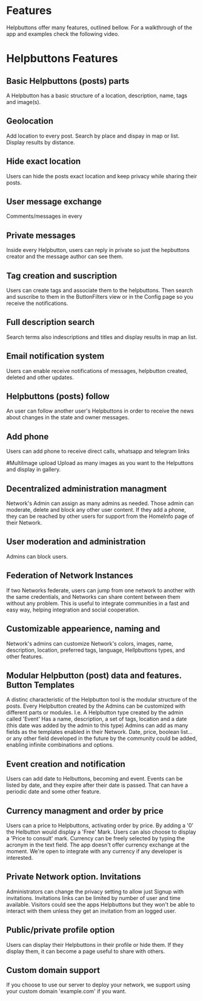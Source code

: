 # Features

Helpbuttons offer many features, outlined bellow. For a walkthrough of the app and examples check the following video. 

# Helpbuttons Features

## Basic Helpbuttons (posts) parts
A Helpbutton has a basic structure of a location, description, name, tags and image(s).

## Geolocation
Add location to every post. Search by place and dispay in map or list. Display results by distance.

## Hide exact location
Users can hide the posts exact location and keep privacy while sharing their posts.

## User message exchange
Comments/messages in every 

## Private messages
Inside every Helpbutton, users can reply in private so just the hepbuttons creator and the message author can see them. 

## Tag creation and suscription 
Users can create tags and associate them to the helpbuttons. Then search and suscribe to them in the ButtonFilters view or in the Config page so you receive the notifications.

## Full description search
Search terms also indescriptions and titles and display results in map an list.

## Email notification system
Users can enable receive notifications of messages, helpbutton created, deleted and other updates.

## Helpbuttons (posts) follow
An user can follow another user's Helpbuttons in order to receive the news about changes in the state and owner messages.

## Add phone
Users can add phone to receive direct calls, whatsapp and telegram links

#MultiImage upload
Upload as many images as you want to the Helputtons and display in gallery.

## Decentralized administration managment
Network's Admin can assign as many admins as needed. Those admin can moderate, delete and block any other user content. If they add a phone, they can be reached by other users for support from the HomeInfo page of their Network.

## User moderation and administration
Admins can block users. 

## Federation of Network Instances
If two Networks federate, users can jump from one network to another with the same credentials, and Networks can share content between them without any problem. This is useful to integrate communities in a fast and easy way, helping integration and social cooperation.

## Customizable appearience, naming and
Network's admins can customize Network's colors, images, name, description, location, preferred tags, language, Hellpbuttons types, and other features. 

## Modular Helpbutton (post) data and features. Button Templates
A distinc characteristic of the Helpbutton tool is the modular structure of the posts. Every Helpbutton created by the Admins can be customized with different parts or modules. I.e. A Helpbutton type created by the admin called 'Event' Has a name, description, a set of tags, location and a date (this date was added by the admin to this type) Admins can add as many fields as the templates enabled in their Network.  Date, price, boolean list... or any other field developed in the future by the community could be added, enabling infinite combinations and options. 

## Event creation and notification
Users can add date to Helbuttons, becoming and event. Events can be listed by date, and they expire after their date is passed. That can have a periodic date and some other feature.

## Currency managment and order by price
Users can a price to Helpbuttons, activating order by price. By adding a '0' the Helbutton would display a 'Free' Mark. Users can also choose to display a 'Price to consult' mark. 
Currency can be freely selected by typing the acronym in the text field.
The app doesn't offer currency exchange at the moment. We're open to integrate with any currency if any developer is interested.

## Private Network option. Invitations
Administrators can change the privacy setting to allow just Signup with invitations. Invitations links can be limited by number of user and time available. Visitors could see the apps Helpbuttons but they won't be able to interact with them unless they get an invitation from an logged user.

## Public/private profile option
Users can display their Helpbuttons in their profile or hide them. If they display them, it can become a page useful to share with others.

## Custom domain support  
If you choose to use our server to deploy your network, we support using your custom domain 'example.com' if you want.




